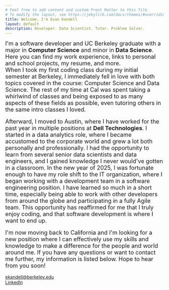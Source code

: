 ```yaml
---
# Feel free to add content and custom Front Matter to this file.
# To modify the layout, see https://jekyllrb.com/docs/themes/#overriding-theme-defaults
title: Welcome, I'm Evan Kandell
layout: default
description: Developer. Data Scientist. Tutor. Problem Solver.
---
```


<font size="4"> I'm a software developer and UC Berkeley graduate with a major in <strong>Computer Science</strong> and minor in <strong>Data Science</strong>. Here you can find my work experience, links to personal and school projects, my resume, and more.</font>
<br>
<font size="4"> When I took my first coding class during my initial semester at Berkeley, I immediately fell in love with both topics covered in the course: Computer Science and Data Science. The rest of my time at Cal was spent taking a whirlwind of classes and being exposed to as many aspects of these fields as possible, even tutoring others in the same intro classes I loved.</font>     
<br>
<font size="4"> Afterward, I moved to Austin, where I have worked for the past year in multiple positions at <strong>Dell Technologies</strong>. I started in a data analytics role, where I became accustomed to the corporate world and grew a lot both personally and professionally. I had the opportunity to learn from several senior data scientists and data engineers, and I gained knowledge I never would've gotten in a classroom. In the new year of 2025, I was fortunate enough to have my role shift to the IT organization, where I began working with a development team in a software engineering position. I have learned so much in a short time, especially being able to work with other developers from around the globe and participating in a fully Agile team. This opportunity has reaffirmed for me that I truly enjoy coding, and that software development is where I want to end up.
</font>     
<br>
<font size="4">I'm now moving back to California and I'm looking for a new position where I can effectively use my skills and knowledge to make a difference for the people and world around me. If you have any questions or want to contact me further, my information is listed below. Hope to hear from you soon!
</font> 
<br>    
<a href="mailto:ekandell@berkeley.edu" target="_blank" rel="noopener noreferrer" class="page">ekandell@berkeley.edu</a>
<br>
<a href="http://www.linkedin.com/in/evan-kandell" target="_blank" rel="noopener noreferrer" class="page">LinkedIn</a>
